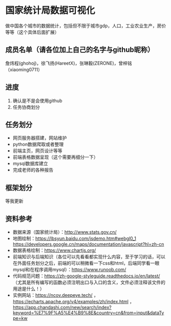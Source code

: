 # 国家统计局数据可视化

做中国各个城市的数据统计，包括但不限于城市gdp，人口，工业农业生产，房价等等（这个具体后面扩展）

## 成员名单（请各位加上自己的名字与github昵称）

詹炜程(ghohoj)，徐飞扬(HareetX)，张琳毅(ZERONE)，曾梓铭（xiaoming0711）


## 进度

1. 确认是不是会使用github
2. 任务协商划分

## 任务划分

- 网页服务器搭建，网站维护
- python数据爬取或者整理
- 前端主页，网页设计等等
- 前端表格数据呈现（这个需要再细分一下）
- mysql数据库建立
- 完成老师的各种报告

## 框架划分

等我更新

## 资料参考

- 数据来源（国家统计局）：http://www.stats.gov.cn/
- 地图绘制：https://lbsyun.baidu.com/jsdemo.htm#webgl0_1
https://developers.google.cn/maps/documentation/javascript?hl=zh-cn
- 数据表格绘制：https://www.chartjs.org/
- 前端知识与后端知识（各位可以先看看都实现什么内容，至于学习的话，可以在外面任务划分之后，前端的可以稍微看一下css和html，后端同学看一眼mysql和在程序调用mysql）：https://www.runoob.com/
- 代码规范问题：https://zh-google-styleguide.readthedocs.io/en/latest/ （尤其是所有编写的函数必须注明出口与入口的含义，文件必须注释该文件的用途是什么！）
- 实例网站：https://ncov.deepeye.tech/ ， https://echarts.apache.org/v4/examples/zh/index.html ，https://app.chandashi.com/new/search/index?keyword=%E7%9F%A5%E4%B9%8E&country=cn&from=input&dataType=kw

